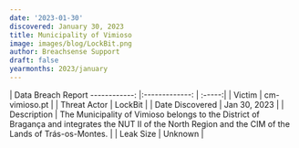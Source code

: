 ```yaml
---
date: '2023-01-30'
discovered: January 30, 2023
title: Municipality of Vimioso
image: images/blog/LockBit.png
author: Breachsense Support
draft: false
yearmonths: 2023/january
---
```



| Data Breach Report
------------:     |:-------------:    | :-----:|
| Victim      | cm-vimioso.pt      | 
| Threat Actor      | LockBit      | 
| Date Discovered      | Jan 30, 2023      | 
| Description      | The Municipality of Vimioso belongs to the District of Bragança and integrates the NUT II of the North Region and the CIM of the Lands of Trás-os-Montes.      | 
| Leak Size      | Unknown      | 

